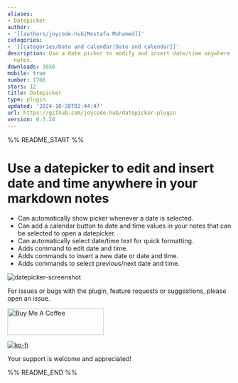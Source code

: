 ```yaml
---
aliases:
- Datepicker
author:
- '[[authors/joycode-hub|Mostafa Mohamed]]'
categories:
- '[[categories/Date and calendar|Date and calendar]]'
description: Use a date picker to modify and insert date/time anywhere in your markdown
  notes.
downloads: 3936
mobile: true
number: 1766
stars: 12
title: Datepicker
type: plugin
updated: '2024-10-28T02:44:47'
url: https://github.com/joycode-hub/datepicker-plugin
version: 0.3.24
---
```


%% README_START %%

# Use a datepicker to edit and insert date and time anywhere in your markdown notes

- Can automatically show picker whenever a date is selected.
- Can add a calendar button to date and time values in your notes that can be selected to open a datepicker.
- Can automatically select date/time text for quick formatting.
- Adds command to edit date and time.
- Adds commands to insert a new date or date and time.
- Adds commands to select previous/next date and time.

![datepicker-screenshot](https://raw.githubusercontent.com/joycode-hub/datepicker-plugin/HEAD/obsidian_datepicker_screenshot.png)

For issues or bugs with the plugin, feature requests or suggestions, please open an issue.

<a href="https://www.buymeacoffee.com/joycode" target="_blank"><img src="https://cdn.buymeacoffee.com/buttons/v2/default-yellow.png" alt="Buy Me A Coffee" style="height: 60px !important;width: 217px !important;" ></a>

 [![ko-fi](https://ko-fi.com/img/githubbutton_sm.svg)](https://ko-fi.com/V7V410Q9KD)

Your support is welcome and appreciated!


%% README_END %%